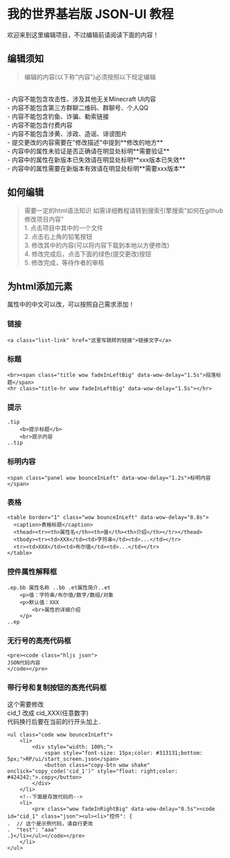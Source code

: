 # 我的世界基岩版 JSON-UI 教程
欢迎来到这里编辑项目，不过编辑前请阅读下面的内容！

## 编辑须知
> 编辑的内容(以下称"内容")必须按照以下规定编辑
<br>
- 内容不能包含攻击性、涉及其他无关Minecraft UI内容
<br>- 内容不能包含第三方群聊二维码、群聊号、个人QQ
<br>- 内容不能包含钓鱼、诈骗、勒索链接
<br>- 内容不能包含付费内容
<br>- 内容不能包含涉黄、涉政、造谣、诽谤图片
<br>- 提交更改的内容需要在"修改描述"中提到**修改的地方**
<br>- 内容中的属性未验证是否正确请在明显处标明**需要验证**
<br>- 内容中的属性在新版本已失效请在明显处标明**xxx版本已失效**
<br>- 内容中的属性需要在新版本有效请在明显处标明**需要xxx版本**

## 如何编辑
>需要一定的html语法知识
>如需详细教程请转到搜索引擎搜索"如何在github修改项目内容"
<br>1. 点击项目中其中的一个文件
<br>2. 点击右上角的铅笔按钮
<br>3. 修改其中的内容(可以将内容下载到本地以方便修改)
<br>4. 修改完成后，点击下面的绿色(提交更改)按钮
<br>5. 修改完成，等待作者的审核

## 为html添加元素
属性中的中文可以改，可以按照自己需求添加！

### 链接
```
<a class="list-link" href="这里写跳转的链接">链接文字</a>
```

### 标题
```
<br><span class="title wow fadeInLeftBig" data-wow-delay="1.5s">段落标题</span>
<hr class="title-hr wow fadeInLeftBig" data-wow-delay="1.5s"></hr>
```

### 提示
```
.tip
    <b>提示标题</b>
    <br>提示内容
..tip
```

### 标明内容
```
<span class="panel wow bounceInLeft" data-wow-delay="1.2s">标明内容</span>
```

### 表格
```
<table border="1" class="wow bounceInLeft" data-wow-delay="0.8s">
  <caption>表格标题</caption>
  <thead><tr><th>属性名</th><th>值</th><th>介绍</th></tr></thead>
  <tbody><tr><td>XXX</td><td>字符串</td><td>...</td></tr>
  <tr><td>XXX</td><td>布尔值</td><td>...</td></tr>
</table>
```

### 控件属性解释框
```
.ep.bb 属性名称 ..bb .et属性简介..et
    <p>值：字符串/布尔值/数字/数组/对象
    <p>默认值：XXX
        <br>属性的详细介绍
    </p>
..ep
```

### 无行号的高亮代码框
```
<pre><code class="hljs json">
JSON代码内容
</code></pre>
```

### 带行号和复制按钮的高亮代码框
这个需要修改
<br>cid_1 改成 cid_XXX(任意数字)
<br>代码换行后要在当前的行开头加上`.`
<br>
```
<ul class="code wow bounceInLeft">
    <li>
        <div style="width: 100%;">
            <span style="font-size: 15px;color: #313131;bottom: 5px;">RP/ui/start_screen.json</span>
            <button class="copy-btn wow shake" onclick="copy_code('cid_1')" style="float: right;color: #424242;">.copy</button>
        </div>
    </li>
    <!--下面是存放代码的-->
    <li>
        <pre class="wow fadeInRightBig" data-wow-delay="0.5s"><code id="cid_1" class="json"><ul><li>"控件": {
.  // 这个是示例代码，请自行更改
.  "test": "aaa"
.}</li></ul></code></pre>
    </li>
</ul>
```
